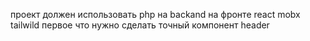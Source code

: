 проект должен использовать php на backand на фронте react mobx tailwild 
первое что нужно сделать точный компонент header 

